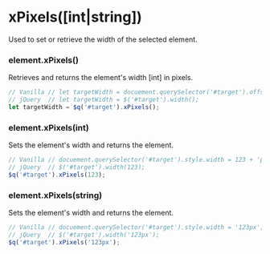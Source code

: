 # xPixels([int|string])
Used to set or retrieve the width of the selected element.

### element.xPixels()
Retrieves and returns the element's width [int] in pixels.

```javascript
// Vanilla // let targetWidth = docuement.querySelector('#target').offsetWidth;
// jQuery  // let targetWidth = $('#target').width();
let targetWidth = $q('#target').xPixels();
```

### element.xPixels(int)
Sets the element's width and returns the element.

```javascript
// Vanilla // docuement.querySelector('#target').style.width = 123 + 'px';
// jQuery  // $('#target').width(123);
$q('#target').xPixels(123);
```

### element.xPixels(string)
Sets the element's width and returns the element.

```javascript
// Vanilla // docuement.querySelector('#target').style.width = '123px';
// jQuery  // $('#target').width('123px');
$q('#target').xPixels('123px');
```
